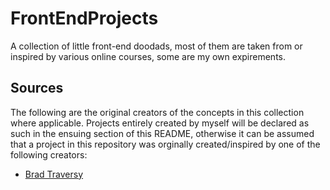 # FrontEndProjects
A collection of little front-end doodads, most of them are taken from or inspired by various online courses, some are my own expirements.

## Sources
The following are the original creators of the concepts in this collection where applicable. Projects entirely created by myself will be declared as such in the ensuing section of this README, otherwise it can be assumed that a project in this repository was orginally created/inspired by one of the following creators:

- [Brad Traversy](https://github.com/bradtraversy?tab=repositories)


